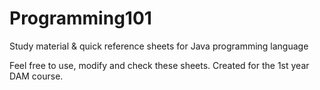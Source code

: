 # Programming101
Study material &amp; quick reference sheets for Java programming language

Feel free to use, modify and check these sheets.
Created for the 1st year DAM course.
